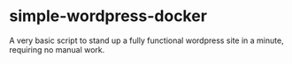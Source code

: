 # simple-wordpress-docker
A very basic script to stand up a fully functional wordpress site in a minute, requiring no manual work.
